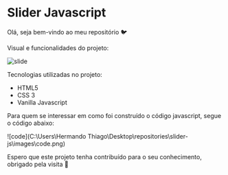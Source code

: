 # Slider Javascript

Olá, seja bem-vindo ao meu repositório :bird:

Visual e funcionalidades do projeto:

![slide](https://user-images.githubusercontent.com/90439416/133482711-a03755ba-32c5-4a7f-8032-6ef6837fe70d.gif)

Tecnologias utilizadas no projeto:

* HTML5
* CSS 3
* Vanilla Javascript

Para quem se interessar em como foi construído o código javascript, segue o código abaixo:

![code](C:\Users\Hermando Thiago\Desktop\repositories\slider-js\images\code.png)

Espero que este projeto tenha contribuído para o seu conhecimento, obrigado pela visita :game_die: